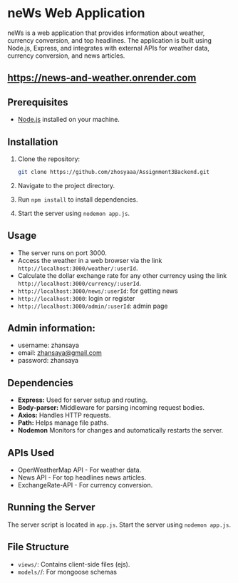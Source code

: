 # neWs Web Application

neWs is a web application that provides information about weather, currency conversion, and top headlines. The application is built using Node.js, Express, and integrates with external APIs for weather data, currency conversion, and news articles.

## https://news-and-weather.onrender.com

## Prerequisites

- [Node.js](https://nodejs.org/) installed on your machine.

## Installation

1. Clone the repository:

   ```bash
   git clone https://github.com/zhosyaaa/Assignment3Backend.git

2. Navigate to the project directory.
3. Run `npm install` to install dependencies.
4. Start the server using `nodemon app.js`.

## Usage
- The server runs on port 3000.
- Access the weather in a web browser via the link `http://localhost:3000/weather/:userId`.
- Calculate the dollar exchange rate for any other currency using the link `http://localhost:3000/currency/:userId`.
- `http://localhost:3000/news/:userId`: for getting news
- `http://localhost:3000`: login or register
- `http://localhost:3000/admin/:userId`: admin page

## Admin information:
- username: zhansaya
- email: zhansaya@gmail.com
- password: zhansaya

## Dependencies
- **Express:** Used for server setup and routing.
- **Body-parser:** Middleware for parsing incoming request bodies.
- **Axios:** Handles HTTP requests.
- **Path:** Helps manage file paths.
- **Nodemon** Monitors for changes and automatically restarts the server.

## APIs Used
- OpenWeatherMap API - For weather data.
- News API - For top headlines news articles.
- ExchangeRate-API - For currency conversion.

## Running the Server
The server script is located in `app.js`. Start the server using `nodemon app.js`.

## File Structure
- `views/`: Contains client-side files (ejs).
- `models/`/: For mongoose schemas